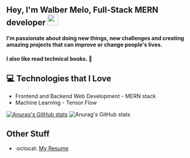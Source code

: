 

## Hey, I'm Walber Melo,  Full-Stack MERN developer  <img src="https://media.giphy.com/media/hvRJCLFzcasrR4ia7z/giphy.gif" width="28px" height="28px">

<h4>I'm passionate about doing new things, new challenges and creating amazing projects that can improve or change people's lives.</h4> 
<h4>I also like read technical books. 👀  </h4> 


## :computer: Technologies that I Love
* Frontend and Backend Web Development - MERN stack
* Machine Learning - Tensor Flow

[![Anurag's GitHub stats](https://github-readme-stats.vercel.app/api?username=walbermelo)](https://github.com/walbermelo/github-readme-stats)
![Anurag's GitHub stats](https://github-readme-stats.vercel.app/api?username=walbermelo&show_icons=true&theme=discord_old_blurple)
 
## Other Stuff
  - :octocat: [My Resume](https://drive.google.com/file/d/1uxq1shtoVfoD8D4sD5MHN3drGVA50vlz/view?usp=sharing)
 
 
